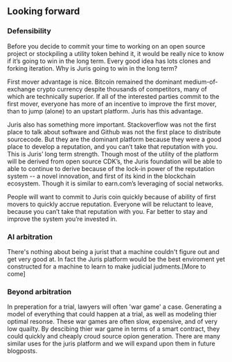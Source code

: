 ## Looking forward


### Defensibility

Before you decide to commit your time to working on an open source project or stockpiling a utility token behind it, it would be really nice to know if it’s going to win in the long term. Every good idea has lots clones and forking iteration. Why is Juris going to win in the long term?

First mover advantage is nice. Bitcoin remained the dominant medium-of-exchange crypto currency despite thousands of competitors, many of which are technically superior. If all of the interested parties commit to the first mover, everyone has more of an incentive to improve the first mover, than to jump (alone) to an upstart platform. Juris has this advantage.

Juris also has something more important. Stackoverflow was not the first place to talk about software and Github was not the first place to distribute sourcecode. But they are the dominant platform because they were a good place to develop a reputation, and you can’t take that reputation with you. This is Juris’ long term strength. Though most of the utility of the platform will be derived from open source CDK’s, the Juris foundation will be able to able to continue to derive because of the lock-in power of the reputation system -- a novel innovation, and first of its kind in the blockchain ecosystem. Though it is similar to earn.com’s leveraging of social networks. 

People will want to commit to Juris coin quickly because of ability of first movers to quickly accrue reputation. Everyone will be reluctant to leave, because you can’t take that reputation with you. Far better to stay and improve the system you’re invested in. 

### AI arbitration

There's nothing about being a jurist that a machine couldn't figure out and get very good at. In fact the Juris platform would be the best enviroment yet constructed for a machine to learn to make judicial judments.[More to come]

### Beyond arbitration

In preperation for a trial, lawyers will often 'war game' a case. Generating a model of everything that could happen at a trial, as well as modeling thier optimal resonse. These war games are often slow, expensive, and of very low quailty. By descibing thier war game in terms of a smart contract, they could quickly and cheaply croud source opion generation. There are many similar uses for the juris platform and we will expand upon them in future blogposts. 